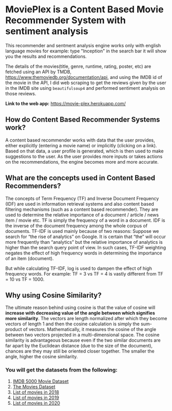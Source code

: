 # MoviePlex is a Content Based Movie Recommender System with sentiment analysis
This recommender and sentment analysis engine works only with english language movies for example: type "Inception" in the search bar it will show you the results and recommendations.

The details of the movies(title, genre, runtime, rating, poster, etc) are fetched using an API by TMDB, https://www.themoviedb.org/documentation/api, and using the IMDB id of the movie in the API, I did web scraping to get the reviews given by the user in the IMDB site using `beautifulsoup4` and performed sentiment analysis on those reviews.

**Link to the web app:** https://movie-plex.herokuapp.com/

## How do Content Based Recommender Systems work?
A content based recommender works with data that the user provides, either explicitly (entering a movie name) or implicitly (clicking on a link). Based on that data, a user profile is generated, which is then used to make suggestions to the user. As the user provides more inputs or takes actions on the recommendations, the engine becomes more and more accurate.

## What are the concepts used in Content Based Recommenders?
The concepts of Term Frequency (TF) and Inverse Document Frequency (IDF) are used in information retrieval systems and also content based filtering mechanisms (such as a content based recommender). They are used to determine the relative importance of a document / article / news item / movie etc.
TF is simply the frequency of a word in a document. IDF is the inverse of the document frequency among the whole corpus of documents. TF-IDF is used mainly because of two reasons: Suppose we search for “the rise of analytics” on Google. It is certain that “the” will occur more frequently than “analytics” but the relative importance of analytics is higher than the search query point of view. In such cases, TF-IDF weighting negates the effect of high frequency words in determining the importance of an item (document).

But while calculating TF-IDF, log is used to dampen the effect of high frequency words. For example: TF = 3 vs TF = 4 is vastly different from TF = 10 vs TF = 1000. 


## Why using Cosine Similarity?
The ultimate reason behind using cosine is that the value of cosine will **increase with decreasing value of the angle between which signifies more similarity**. The vectors are length normalized after which they become vectors of length 1 and then the cosine calculation is simply the sum-product of vectors. Mathematically, it measures the cosine of the angle between two vectors projected in a multi-dimensional space. The cosine similarity is advantageous because even if the two similar documents are far apart by the Euclidean distance (due to the size of the document), chances are they may still be oriented closer together. The smaller the angle, higher the cosine similarity.



### You will get the datasets from the following: 

1. [IMDB 5000 Movie Dataset](https://www.kaggle.com/carolzhangdc/imdb-5000-movie-dataset)
2. [The Movies Dataset](https://www.kaggle.com/rounakbanik/the-movies-dataset)
3. [List of movies in 2018](https://en.wikipedia.org/wiki/List_of_American_films_of_2018)
4. [List of movies in 2019](https://en.wikipedia.org/wiki/List_of_American_films_of_2019)
5. [List of movies in 2020](https://en.wikipedia.org/wiki/List_of_American_films_of_2020)

